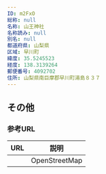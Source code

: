 ```yaml
---
ID: m2FxO
総称: null
名称: 山王神社
名称読み: null
別名: null
都道府県: 山梨県
区域: 早川町
緯度: 35.5245523
経度: 138.3139264
郵便番号: 4092702
住所: 山梨県南巨摩郡早川町湯島８３７
---
```


## その他

### 参考URL

| URL | 説明          |
| --- | ------------- |
|     | OpenStreetMap |
